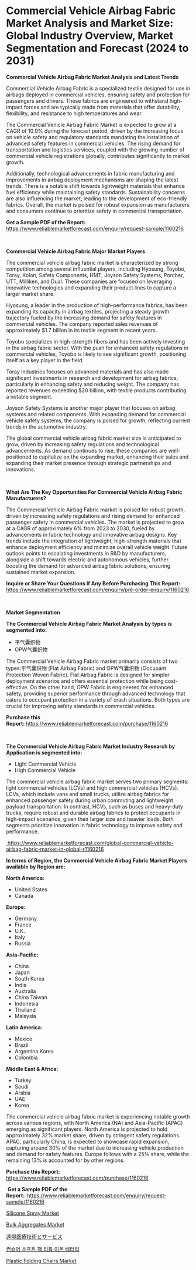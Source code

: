 <p><h1>Commercial Vehicle Airbag Fabric Market Analysis and Market Size: Global Industry Overview, Market Segmentation and Forecast (2024 to 2031)</h1></p><p><strong>Commercial Vehicle Airbag Fabric Market Analysis and Latest Trends</strong></p>
<p><p>Commercial Vehicle Airbag Fabric is a specialized textile designed for use in airbags deployed in commercial vehicles, ensuring safety and protection for passengers and drivers. These fabrics are engineered to withstand high-impact forces and are typically made from materials that offer durability, flexibility, and resistance to high temperatures and wear.</p><p>The Commercial Vehicle Airbag Fabric Market is expected to grow at a CAGR of 10.9% during the forecast period, driven by the increasing focus on vehicle safety and regulatory standards mandating the installation of advanced safety features in commercial vehicles. The rising demand for transportation and logistics services, coupled with the growing number of commercial vehicle registrations globally, contributes significantly to market growth. </p><p>Additionally, technological advancements in fabric manufacturing and improvements in airbag deployment mechanisms are shaping the latest trends. There is a notable shift towards lightweight materials that enhance fuel efficiency while maintaining safety standards. Sustainability concerns are also influencing the market, leading to the development of eco-friendly fabrics. Overall, the market is poised for robust expansion as manufacturers and consumers continue to prioritize safety in commercial transportation.</p></p>
<p><strong>Get a Sample PDF of the Report:&nbsp;</strong> <a href="https://www.reliablemarketforecast.com/enquiry/request-sample/1160216">https://www.reliablemarketforecast.com/enquiry/request-sample/1160216</a></p>
<p>&nbsp;</p>
<p><strong>Commercial Vehicle Airbag Fabric Major Market Players</strong></p>
<p><p>The commercial vehicle airbag fabric market is characterized by strong competition among several influential players, including Hyosung, Toyobo, Toray, Kolon, Safety Components, HMT, Joyson Safety Systems, Porcher, UTT, Milliken, and Dual. These companies are focused on leveraging innovative technologies and expanding their product lines to capture a larger market share.</p><p>Hyosung, a leader in the production of high-performance fabrics, has been expanding its capacity in airbag textiles, projecting a steady growth trajectory fueled by the increasing demand for safety features in commercial vehicles. The company reported sales revenues of approximately $1.7 billion in its textile segment in recent years. </p><p>Toyobo specializes in high-strength fibers and has been actively investing in the airbag fabric sector. With the push for enhanced safety regulations in commercial vehicles, Toyobo is likely to see significant growth, positioning itself as a key player in the field.</p><p>Toray Industries focuses on advanced materials and has also made significant investments in research and development for airbag fabrics, particularly in enhancing safety and reducing weight. The company has reported revenues exceeding $20 billion, with textile products contributing a notable segment.</p><p>Joyson Safety Systems is another major player that focuses on airbag systems and related components. With expanding demand for commercial vehicle safety systems, the company is poised for growth, reflecting current trends in the automotive industry.</p><p>The global commercial vehicle airbag fabric market size is anticipated to grow, driven by increasing safety regulations and technological advancements. As demand continues to rise, these companies are well-positioned to capitalize on the expanding market, enhancing their sales and expanding their market presence through strategic partnerships and innovations.</p></p>
<p>&nbsp;</p>
<p><strong>What Are The Key Opportunities For Commercial Vehicle Airbag Fabric Manufacturers?</strong></p>
<p><p>The Commercial Vehicle Airbag Fabric market is poised for robust growth, driven by increasing safety regulations and rising demand for enhanced passenger safety in commercial vehicles. The market is projected to grow at a CAGR of approximately 6% from 2023 to 2030, fueled by advancements in fabric technology and innovative airbag designs. Key trends include the integration of lightweight, high-strength materials that enhance deployment efficiency and minimize overall vehicle weight. Future outlook points to escalating investments in R&D by manufacturers, alongside a shift towards electric and autonomous vehicles, further boosting the demand for advanced airbag fabric solutions, ensuring sustained market expansion.</p></p>
<p><strong>Inquire or Share Your Questions If Any Before Purchasing This Report:</strong> <a href="https://www.reliablemarketforecast.com/enquiry/pre-order-enquiry/1160216">https://www.reliablemarketforecast.com/enquiry/pre-order-enquiry/1160216</a></p>
<p>&nbsp;</p>
<p><strong>Market Segmentation</strong></p>
<p><strong>The Commercial Vehicle Airbag Fabric Market Analysis by types is segmented into:</strong></p>
<p><ul><li>平气囊织物</li><li>OPW气囊织物</li></ul></p>
<p><p>The Commercial Vehicle Airbag Fabric market primarily consists of two types:平气囊织物 (Flat Airbag Fabric) and OPW气囊织物 (Occupant Protection Woven Fabric). Flat Airbag Fabric is designed for simpler deployment scenarios and offers essential protection while being cost-effective. On the other hand, OPW Fabric is engineered for enhanced safety, providing superior performance through advanced technology that caters to occupant protection in a variety of crash situations. Both types are crucial for improving safety standards in commercial vehicles.</p></p>
<p><strong>Purchase this Report:&nbsp;</strong><a href="https://www.reliablemarketforecast.com/purchase/1160216">https://www.reliablemarketforecast.com/purchase/1160216</a></p>
<p>&nbsp;</p>
<p><strong>The Commercial Vehicle Airbag Fabric Market Industry Research by Application is segmented into:</strong></p>
<p><ul><li>Light Commercial Vehicle</li><li>High Commercial Vehicle</li></ul></p>
<p><p>The commercial vehicle airbag fabric market serves two primary segments: light commercial vehicles (LCVs) and high commercial vehicles (HCVs). LCVs, which include vans and small trucks, utilize airbag fabrics for enhanced passenger safety during urban commuting and lightweight payload transportation. In contrast, HCVs, such as buses and heavy-duty trucks, require robust and durable airbag fabrics to protect occupants in high-impact scenarios, given their larger size and heavier loads. Both segments prioritize innovation in fabric technology to improve safety and performance.</p></p>
<p><a href="https://www.reliablemarketforecast.com/global-commercial-vehicle-airbag-fabric-market-in-global-r1160216">&nbsp;https://www.reliablemarketforecast.com/global-commercial-vehicle-airbag-fabric-market-in-global-r1160216</a></p>
<p><strong>In terms of Region, the Commercial Vehicle Airbag Fabric Market Players available by Region are:</strong></p>
<p>
    <p> <strong> North America: </strong>
        <ul>
            <li>United States</li>
            <li>Canada</li>
        </ul>
        </p> 
    <p> <strong> Europe: </strong>
        <ul>
            <li>Germany</li>
            <li>France</li>
            <li>U.K.</li>
            <li>Italy</li>
            <li>Russia</li>
        </ul>
        </p> 
    <p> <strong> Asia-Pacific: </strong>
        <ul>
            <li>China</li>
            <li>Japan</li>
            <li>South Korea</li>
            <li>India</li>
            <li>Australia</li>
            <li>China Taiwan</li>
            <li>Indonesia</li>
            <li>Thailand</li>
            <li>Malaysia</li>
        </ul>
        </p> 
    <p> <strong> Latin America: </strong>
        <ul>
            <li>Mexico</li>
            <li>Brazil</li>
            <li>Argentina Korea</li>
            <li>Colombia</li>
        </ul>
        </p> 
    <p> <strong> Middle East & Africa: </strong>
        <ul>
            <li>Turkey</li>
            <li>Saudi</li>
            <li>Arabia</li>
            <li>UAE</li>
            <li>Korea</li>
        </ul>
    </p>
    </p>
<p><p>The commercial vehicle airbag fabric market is experiencing notable growth across various regions, with North America (NA) and Asia-Pacific (APAC) emerging as significant players. North America is projected to hold approximately 32% market share, driven by stringent safety regulations. APAC, particularly China, is expected to showcase rapid expansion, capturing around 30% of the market due to increasing vehicle production and demand for safety features. Europe follows with a 25% share, while the remaining 13% is accounted for by other regions.</p></p>
<p><strong>Purchase this Report: </strong><a href="https://www.reliablemarketforecast.com/purchase/1160216">https://www.reliablemarketforecast.com/purchase/1160216</a></p>
<p>&nbsp;<strong>Get a Sample PDF of the Report:&nbsp;&nbsp;</strong><a href="https://www.reliablemarketforecast.com/enquiry/request-sample/1160216">https://www.reliablemarketforecast.com/enquiry/request-sample/1160216</a></p>
<p><strong></strong></p>
<p><p><a href="https://www.linkedin.com/pulse/silicone-spray-market-trends-analysis-opportunities-challenges-qjadf?trackingId=PUP8N%2Fa1TqmcSSq0ogR0ag%3D%3D">Silicone Spray Market</a></p><p><a href="https://issuu.com/reportprime-2/docs/bulk-aggregates-market-size-2030.pp_aa02a535f4b433">Bulk Aggregates Market</a></p><p><a href="https://medium.com/@shourob2010/%E6%9C%AA%E6%9D%A5%E3%81%AB%E5%82%99%E3%81%88%E3%82%8B-%E3%82%B0%E3%83%AD%E3%83%BC%E3%83%90%E3%83%AB%E9%81%A0%E9%9A%94%E5%8C%BB%E7%99%82%E6%8A%80%E8%A1%93%E3%81%8A%E3%82%88%E3%81%B3%E3%82%B5%E3%83%BC%E3%83%93%E3%82%B9%E5%B8%82%E5%A0%B4%E3%81%AB%E9%96%A2%E3%81%99%E3%82%8B%E6%88%A6%E7%95%A5%E7%9A%84%E3%82%A4%E3%83%B3%E3%82%B5%E3%82%A4%E3%83%88-2024-2031-603d5463430c">遠隔医療技術とサービス</a></p><p><a href="https://medium.com/@derrickmafrks96745/%EC%84%B8%EA%B3%84-consumer-soft-pack-lithium-ion-battery-market-%EC%9D%80-2024%EC%97%90%EC%84%9C-2031%EB%A1%9C-%EC%97%B0%ED%8F%89%EA%B7%A0-%EC%A6%9D%EA%B0%80%EC%9C%A8%EC%9D%84-%EB%B3%B4%EC%9D%BC-%EA%B2%83%EC%9C%BC%EB%A1%9C-%EC%98%88%EC%83%81%EB%90%A9%EB%8B%88%EB%8B%A4-514403e09153">컨슈머 소프트 팩 리튬 이온 배터리</a></p><p><a href="https://www.linkedin.com/pulse/plastic-folding-chairs-market-outlook-share-analysis--cigec?trackingId=rMrbhjS6QBCliC2zUJWGTA%3D%3D">Plastic Folding Chairs Market</a></p></p>